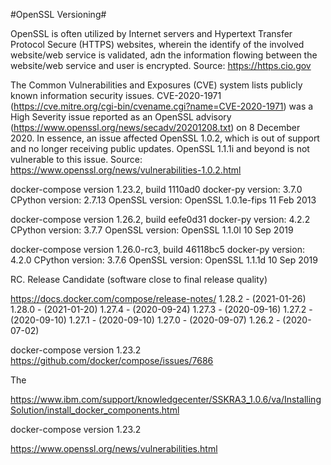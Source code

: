 #OpenSSL Versioning#

OpenSSL is often utilized by Internet servers and Hypertext Transfer Protocol Secure (HTTPS) websites, wherein the identify of the involved website/web service is validated, adn the information flowing between the website/web service and user is encrypted. 
Source: https://https.cio.gov

The Common Vulnerabilities and Exposures (CVE) system lists publicly known information security issues. CVE-2020-1971 (https://cve.mitre.org/cgi-bin/cvename.cgi?name=CVE-2020-1971) was a High Severity issue reported as an OpenSSL advisory (https://www.openssl.org/news/secadv/20201208.txt) on 8 December 2020. In essence, an issue affected OpenSSL 1.0.2, which is out of support and no longer receiving public updates. OpenSSL 1.1.1i and beyond is not vulnerable to this issue. 
Source: https://www.openssl.org/news/vulnerabilities-1.0.2.html





docker-compose version 1.23.2, build 1110ad0
docker-py version: 3.7.0
CPython version: 2.7.13
OpenSSL version: OpenSSL 1.0.1e-fips 11 Feb 2013   




docker-compose version 1.26.2, build eefe0d31
docker-py version: 4.2.2
CPython version: 3.7.7
OpenSSL version: OpenSSL 1.1.0l  10 Sep 2019


docker-compose version 1.26.0-rc3, build 46118bc5
docker-py version: 4.2.0
CPython version: 3.7.6
OpenSSL version: OpenSSL 1.1.1d  10 Sep 2019

RC. Release Candidate (software close to final release quality)



https://docs.docker.com/compose/release-notes/
1.28.2 - (2021-01-26)
1.28.0 - (2021-01-20)
1.27.4 - (2020-09-24)
1.27.3 - (2020-09-16)
1.27.2 - (2020-09-10)
1.27.1 - (2020-09-10)
1.27.0 - (2020-09-07)
1.26.2 - (2020-07-02)












docker-compose version 1.23.2
https://github.com/docker/compose/issues/7686


The


https://www.ibm.com/support/knowledgecenter/SSKRA3_1.0.6/va/InstallingSolution/install_docker_components.html

docker-compose version 1.23.2


https://www.openssl.org/news/vulnerabilities.html




